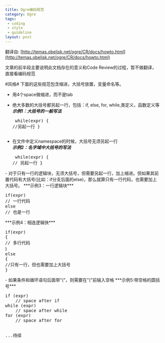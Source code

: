 ```yaml
---
title: Ogre编码规范
category: Ogre
tags:
 - coding
 - style
 - guideline
layout: post
---
```


翻译自: [http://temas.obelisk.net/ogre/CR/docs/howto.html](http://temas.obelisk.net/ogre/CR/docs/howto.html)

文章的前半段主要说明此文档存在的意义和Code Review的过程，暂不做翻译，直接看编码规范

#风格#
下面的这些规范包含缩进，大括号放置，变量命名等。  

- 用4个space做缩进，而不是tab

- 绝大多数的大括号都另起一行，包括：if, else, for, while,类定义，函数定义等  
***示例1：大括号的一般写法***<pre>
while(expr)
{
	//另起一行
}
</pre>

- 在文件中定义namespace的时候，大括号无须另起一行  
***示例2：名字域中大括号的写法***<pre>
while(expr)
{
// 另起一行
}
</pre>
- 对于只有一行的逻辑块，无须大括号，但需要另起一行，加上缩进。但如果其前置代码有大括号(比如：if分支后面的else)，那么就算只有一行代码，也需要加上大括号。    
***示例3：一行逻辑块***  <pre>
if(expr)
// 一行代码
else
// 也是一行
</pre>    
***示例4：相连逻辑快***<pre>
if(expr)
{
// 多行代码
｝
else
{
//只有一行，但也需要加上大括号
}
</pre>
- 如果条件和循环语句后面带"("，则需要在"("前输入空格
***示例5:带空格的圆括号***<pre>
if (expr)
	// space after if
while (expr)
	// space after while
for (expr)
	// space after for

...待续
